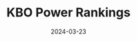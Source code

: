 ---
layout: sports_graphic
title: KBO Power Rankings
description: Made for KBO in English
img: assets/sports_graphics/kbo_power_rankings.png
tags: [kbo]
date: 2024-03-23
---